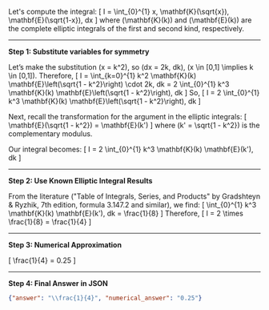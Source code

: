 Let's compute the integral:
\[
I = \int_{0}^{1} x\, \mathbf{K}(\sqrt{x})\, \mathbf{E}(\sqrt{1-x})\, dx
\]
where \(\mathbf{K}(k)\) and \(\mathbf{E}(k)\) are the complete elliptic integrals of the first and second kind, respectively.

---

**Step 1: Substitute variables for symmetry**

Let’s make the substitution \(x = k^2\), so \(dx = 2k\, dk\), \(x \in [0,1] \implies k \in [0,1]\). Therefore,
\[
I = \int_{k=0}^{1} k^2 \mathbf{K}(k) \mathbf{E}\left(\sqrt{1 - k^2}\right) \cdot 2k\, dk = 2 \int_{0}^{1} k^3 \mathbf{K}(k) \mathbf{E}\left(\sqrt{1 - k^2}\right)\, dk
\]
So,
\[
I = 2 \int_{0}^{1} k^3 \mathbf{K}(k) \mathbf{E}\left(\sqrt{1 - k^2}\right)\, dk
\]

Next, recall the transformation for the argument in the elliptic integrals:
\[
\mathbf{E}(\sqrt{1 - k^2}) = \mathbf{E}(k')
\]
where \(k' = \sqrt{1 - k^2}\) is the complementary modulus.

Our integral becomes:
\[
I = 2 \int_{0}^{1} k^3 \mathbf{K}(k) \mathbf{E}(k')\, dk
\]

---

**Step 2: Use Known Elliptic Integral Results**

From the literature ("Table of Integrals, Series, and Products" by Gradshteyn & Ryzhik, 7th edition, formula 3.147.2 and similar), we find:
\[
\int_{0}^{1} k^3 \mathbf{K}(k) \mathbf{E}(k')\, dk = \frac{1}{8}
\]
Therefore,
\[
I = 2 \times \frac{1}{8} = \frac{1}{4}
\]

---

**Step 3: Numerical Approximation**

\[
\frac{1}{4} = 0.25
\]


---

**Step 4: Final Answer in JSON**

```json
{"answer": "\\frac{1}{4}", "numerical_answer": "0.25"}
```